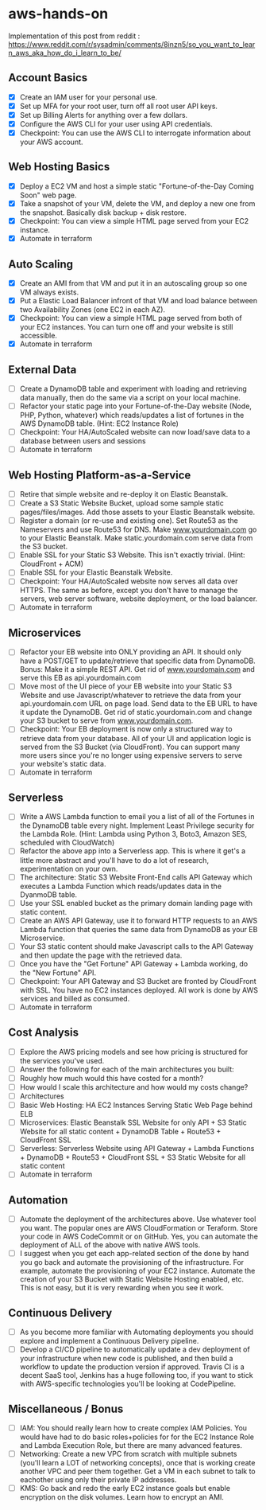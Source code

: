 # aws-hands-on

Implementation of this post from reddit : 
https://www.reddit.com/r/sysadmin/comments/8inzn5/so_you_want_to_learn_aws_aka_how_do_i_learn_to_be/

## Account Basics

- [x] Create an IAM user for your personal use.
- [x] Set up MFA for your root user, turn off all root user API keys.
- [x] Set up Billing Alerts for anything over a few dollars.
- [x] Configure the AWS CLI for your user using API credentials.
- [x] Checkpoint: You can use the AWS CLI to interrogate information about your AWS account.

## Web Hosting Basics

- [x] Deploy a EC2 VM and host a simple static "Fortune-of-the-Day Coming Soon" web page.
- [x] Take a snapshot of your VM, delete the VM, and deploy a new one from the snapshot. Basically disk backup + disk restore.
- [x] Checkpoint: You can view a simple HTML page served from your EC2 instance.
- [x] Automate in terraform

## Auto Scaling

- [x] Create an AMI from that VM and put it in an autoscaling group so one VM always exists.
- [x] Put a Elastic Load Balancer infront of that VM and load balance between two Availability Zones (one EC2 in each AZ).
- [x] Checkpoint: You can view a simple HTML page served from both of your EC2 instances. You can turn one off and your website is still accessible.
- [x] Automate in terraform

## External Data

- [ ] Create a DynamoDB table and experiment with loading and retrieving data manually, then do the same via a script on your local machine.
- [ ] Refactor your static page into your Fortune-of-the-Day website (Node, PHP, Python, whatever) which reads/updates a list of fortunes in the AWS DynamoDB table. (Hint: EC2 Instance Role)
- [ ] Checkpoint: Your HA/AutoScaled website can now load/save data to a database between users and sessions
- [ ] Automate in terraform

## Web Hosting Platform-as-a-Service

- [ ] Retire that simple website and re-deploy it on Elastic Beanstalk.
- [ ] Create a S3 Static Website Bucket, upload some sample static pages/files/images. Add those assets to your Elastic Beanstalk website.
- [ ] Register a domain (or re-use and existing one). Set Route53 as the Nameservers and use Route53 for DNS. Make www.yourdomain.com go to your Elastic Beanstalk. Make static.yourdomain.com serve data from the S3 bucket.
- [ ] Enable SSL for your Static S3 Website. This isn't exactly trivial. (Hint: CloudFront + ACM)
- [ ] Enable SSL for your Elastic Beanstalk Website.
- [ ] Checkpoint: Your HA/AutoScaled website now serves all data over HTTPS. The same as before, except you don't have to manage the servers, web server software, website deployment, or the load balancer.
- [ ] Automate in terraform

## Microservices

- [ ] Refactor your EB website into ONLY providing an API. It should only have a POST/GET to update/retrieve that specific data from DynamoDB. Bonus: Make it a simple REST API. Get rid of www.yourdomain.com and serve this EB as api.yourdomain.com
- [ ] Move most of the UI piece of your EB website into your Static S3 Website and use Javascript/whatever to retrieve the data from your api.yourdomain.com URL on page load. Send data to the EB URL to have it update the DynamoDB. Get rid of static.yourdomain.com and change your S3 bucket to serve from www.yourdomain.com.
- [ ] Checkpoint: Your EB deployment is now only a structured way to retrieve data from your database. All of your UI and application logic is served from the S3 Bucket (via CloudFront). You can support many more users since you're no longer using expensive servers to serve your website's static data.
- [ ] Automate in terraform
## Serverless

- [ ] Write a AWS Lambda function to email you a list of all of the Fortunes in the DynamoDB table every night. Implement Least Privilege security for the Lambda Role. (Hint: Lambda using Python 3, Boto3, Amazon SES, scheduled with CloudWatch)
- [ ] Refactor the above app into a Serverless app. This is where it get's a little more abstract and you'll have to do a lot of research, experimentation on your own.
- [ ] The architecture: Static S3 Website Front-End calls API Gateway which executes a Lambda Function which reads/updates data in the DyanmoDB table.
- [ ] Use your SSL enabled bucket as the primary domain landing page with static content.
- [ ] Create an AWS API Gateway, use it to forward HTTP requests to an AWS Lambda function that queries the same data from DynamoDB as your EB Microservice.
- [ ] Your S3 static content should make Javascript calls to the API Gateway and then update the page with the retrieved data.
- [ ] Once you have the "Get Fortune" API Gateway + Lambda working, do the "New Fortune" API.
- [ ] Checkpoint: Your API Gateway and S3 Bucket are fronted by CloudFront with SSL. You have no EC2 instances deployed. All work is done by AWS services and billed as consumed.
- [ ] Automate in terraform

## Cost Analysis

- [ ] Explore the AWS pricing models and see how pricing is structured for the services you've used.
- [ ] Answer the following for each of the main architectures you built:
- [ ] Roughly how much would this have costed for a month?
- [ ] How would I scale this architecture and how would my costs change?
- [ ] Architectures
- [ ] Basic Web Hosting: HA EC2 Instances Serving Static Web Page behind ELB
- [ ] Microservices: Elastic Beanstalk SSL Website for only API + S3 Static Website for all static content + DynamoDB Table + Route53 + CloudFront SSL
- [ ] Serverless: Serverless Website using API Gateway + Lambda Functions + DynamoDB + Route53 + CloudFront SSL + S3 Static Website for all static content
- [ ] Automate in terraform

## Automation

- [ ] Automate the deployment of the architectures above. Use whatever tool you want. The popular ones are AWS CloudFormation or Teraform. Store your code in AWS CodeCommit or on GitHub. Yes, you can automate the deployment of ALL of the above with native AWS tools.
- [ ] I suggest when you get each app-related section of the done by hand you go back and automate the provisioning of the infrastructure. For example, automate the provisioning of your EC2 instance. Automate the creation of your S3 Bucket with Static Website Hosting enabled, etc. This is not easy, but it is very rewarding when you see it work.

## Continuous Delivery

- [ ] As you become more familiar with Automating deployments you should explore and implement a Continuous Delivery pipeline.
- [ ] Develop a CI/CD pipeline to automatically update a dev deployment of your infrastructure when new code is published, and then build a workflow to update the production version if approved. Travis CI is a decent SaaS tool, Jenkins has a huge following too, if you want to stick with AWS-specific technologies you'll be looking at CodePipeline.

## Miscellaneous / Bonus

- [ ] IAM: You should really learn how to create complex IAM Policies. You would have had to do basic roles+policies for for the EC2 Instance Role and Lambda Execution Role, but there are many advanced features.
- [ ] Networking: Create a new VPC from scratch with multiple subnets (you'll learn a LOT of networking concepts), once that is working create another VPC and peer them together. Get a VM in each subnet to talk to eachother using only their private IP addresses.
- [ ] KMS: Go back and redo the early EC2 instance goals but enable encryption on the disk volumes. Learn how to encrypt an AMI.